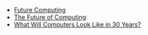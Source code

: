
- [Future Computing](https://futurecomp.uptec.up.pt/othereditions/)
- [The Future of Computing](http://www.nisenet.org/catalog/future-computing)
- [What Will Computers Look Like in 30 Years?](https://www.futureforall.org/computers/computers.htm)

